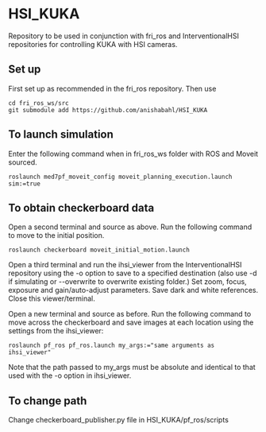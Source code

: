 # HSI_KUKA 
Repository to be used in conjunction with fri_ros and InterventionalHSI repositories for controlling KUKA with HSI cameras. 
## Set up 
First set up as recommended in the fri_ros repository. Then use 
``` shell 
cd fri_ros_ws/src
git submodule add https://github.com/anishabahl/HSI_KUKA 
```
## To launch simulation 
Enter the following command when in fri_ros_ws folder with ROS and Moveit sourced.  
``` shell 
roslaunch med7pf_moveit_config moveit_planning_execution.launch sim:=true 
```
## To obtain checkerboard data 
Open a second terminal and source as above. Run the following command to move to the initial position. 
``` shell 
roslaunch checkerboard moveit_initial_motion.launch 
```
Open a third terminal and run the ihsi_viewer from the InterventionalHSI repository using the -o option to save to a specified destination (also use -d if simulating or --overwrite to overwrite existing folder.) Set zoom, focus, exposure and gain/auto-adjust parameters. Save dark and white references. Close this viewer/terminal. 

Open a new terminal and source as before. Run the following command to move across the checkerboard and save images at each location using the settings from the ihsi_viewer: 
``` shell 
roslaunch pf_ros pf_ros.launch my_args:="same arguments as ihsi_viewer"
```
Note that the path passed to my_args must be absolute and identical to that used with the -o option in ihsi_viewer. 

## To change path 
Change checkerboard_publisher.py file in HSI_KUKA/pf_ros/scripts

